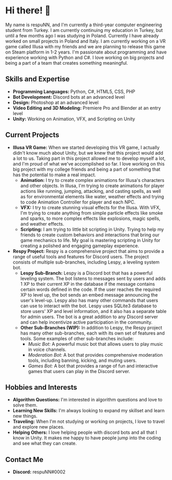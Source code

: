 # Hi there! 👋

My name is respuNN, and I'm currently a third-year computer engineering student from Turkey. I am currently continuing my education in Turkey, but until a few months ago I was studying in Poland. Currently I have already worked on small projects in Poland and Italy. I am currently working on a VR game called Illusa with my friends and we are planning to release this game on Steam platform in 1-2 years. I'm passionate about programming and have experience working with Python and C#. I love working on big projects and being a part of a team that creates something meaningful.

## Skills and Expertise

- **Programming Languages:** Python, C#, HTML5, CSS, PHP
- **Bot Development:** Discord bots at an advanced level
- **Design:** Photoshop at an advanced level
- **Video Editing and 3D Modeling:** Premiere Pro and Blender at an entry level
- **Unity:** Working on Animation, VFX, and Scripting on Unity

## Current Projects

- **Illusa VR Game:** When we started developing this VR game, I actually didn't know much about Unity, but we knew that this project would add a lot to us. Taking part in this project allowed me to develop myself a lot, and I'm proud of what we've accomplished so far. I love working on this big project with my college friends and being a part of something that has the potential to make a real impact.
  - **Animation:** I try to create complex animations for Illusa's characters and other objects. In Illusa, I'm trying to create animations for player actions like running, jumping, attacking, and casting spells, as well as for environmental elements like water, weather effects and trying to code Animation Controller for player and each NPC.
  - **VFX:** I try to create stunning visual effects for the Illusa. With VFX, I'm trying to create anything from simple particle effects like smoke and sparks, to more complex effects like explosions, magic spells, and weather effects.
  - **Scripting:** I am trying to little bit scripting in Unity. Trying to help my friends to create custom behaviors and interactions that bring our game mechanics to life. My goal is mastering scripting in Unity for creating a polished and engaging gameplay experience.
- **Respy Project:** Respy is a comprehensive project that aims to provide a range of useful tools and features for Discord users. The project consists of multiple sub-branches, including Lespy, a leveling system bot.
  - **Lespy Sub-Branch:** Lespy is a Discord bot that has a powerful leveling system. The bot listens to messages sent by users and adds 1 XP to their current XP in the database if the message contains certain words defined in the code. If the user reaches the required XP to level up, the bot sends an embed message announcing the user's level-up. Lespy also has many other commands that users can use to interact with the bot. Lespy uses SQLite3 database to store users' XP and level information, and it also has a separate table for admin users. The bot is a great addition to any Discord server and can help incentivize active participation in the community.
  - **Other Sub-Branches (WIP):** In addition to Lespy, the Respy project has many other sub-branches, each with its own set of features and tools. Some examples of other sub-branches include:
    - *Music Bot:* A powerful music bot that allows users to play music in voice channels.
    - *Moderation Bot:* A bot that provides comprehensive moderation tools, including banning, kicking, and muting users.
    - *Games Bot:* A bot that provides a range of fun and interactive games that users can play in the Discord server.


## Hobbies and Interests

- **Algorithm Questions:** I'm interested in algorithm questions and love to solve them. 
- **Learning New Skills:** I'm always looking to expand my skillset and learn new things.
- **Traveling:** When I'm not studying or working on projects, I love to travel and explore new places.
- **Helping Others:** I love helping people with discord bots and all that I know in Unity. It makes me happy to have people jump into the coding and see what they can create.

## Contact Me

- **Discord:** respuNN#0002
